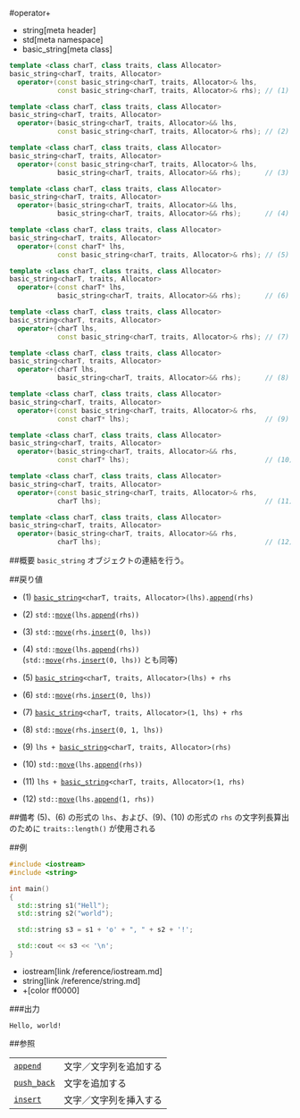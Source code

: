 #operator+
* string[meta header]
* std[meta namespace]
* basic_string[meta class]

```cpp
template <class charT, class traits, class Allocator>
basic_string<charT, traits, Allocator>
  operator+(const basic_string<charT, traits, Allocator>& lhs,
            const basic_string<charT, traits, Allocator>& rhs);	// (1)

template <class charT, class traits, class Allocator>
basic_string<charT, traits, Allocator>
  operator+(basic_string<charT, traits, Allocator>&& lhs,
            const basic_string<charT, traits, Allocator>& rhs);	// (2) C++11 から

template <class charT, class traits, class Allocator>
basic_string<charT, traits, Allocator>
  operator+(const basic_string<charT, traits, Allocator>& lhs,
            basic_string<charT, traits, Allocator>&& rhs);		// (3) C++11 から

template <class charT, class traits, class Allocator>
basic_string<charT, traits, Allocator>
  operator+(basic_string<charT, traits, Allocator>&& lhs,
            basic_string<charT, traits, Allocator>&& rhs);		// (4) C++11 から

template <class charT, class traits, class Allocator>
basic_string<charT, traits, Allocator>
  operator+(const charT* lhs,
            const basic_string<charT, traits, Allocator>& rhs);	// (5)

template <class charT, class traits, class Allocator>
basic_string<charT, traits, Allocator>
  operator+(const charT* lhs,
            basic_string<charT, traits, Allocator>&& rhs);		// (6) C++11 から

template <class charT, class traits, class Allocator>
basic_string<charT, traits, Allocator>
  operator+(charT lhs,
            const basic_string<charT, traits, Allocator>& rhs);	// (7)

template <class charT, class traits, class Allocator>
basic_string<charT, traits, Allocator>
  operator+(charT lhs,
            basic_string<charT, traits, Allocator>&& rhs);		// (8) C++11 から

template <class charT, class traits, class Allocator>
basic_string<charT, traits, Allocator>
  operator+(const basic_string<charT, traits, Allocator>& rhs,
            const charT* lhs);									// (9)

template <class charT, class traits, class Allocator>
basic_string<charT, traits, Allocator>
  operator+(basic_string<charT, traits, Allocator>&& rhs,
            const charT* lhs);									// (10) C++11 から

template <class charT, class traits, class Allocator>
basic_string<charT, traits, Allocator>
  operator+(const basic_string<charT, traits, Allocator>& rhs,
            charT lhs);											// (11)

template <class charT, class traits, class Allocator>
basic_string<charT, traits, Allocator>
  operator+(basic_string<charT, traits, Allocator>&& rhs,
            charT lhs);											// (12) C++11 から
```

##概要
`basic_string` オブジェクトの連結を行う。


##戻り値
- (1) [`basic_string`](op_constructor.md)`<charT, traits, Allocator>(lhs).`[`append`](append.md)`(rhs)`

- (2) `std::`[`move`](/reference/utility/move.md)`(lhs.`[`append`](append.md)`(rhs))`

- (3) `std::`[`move`](/reference/utility/move.md)`(rhs.`[`insert`](insert.md)`(0, lhs))`

- (4) `std::`[`move`](/reference/utility/move.md)`(lhs.`[`append`](append.md)`(rhs))`  
	(`std::`[`move`](/reference/utility/move.md)`(rhs.`[`insert`](insert.md)`(0, lhs))` とも同等)

- (5) [`basic_string`](op_constructor.md)`<charT, traits, Allocator>(lhs) + rhs`  

- (6) `std::`[`move`](/reference/utility/move.md)`(rhs.`[`insert`](insert.md)`(0, lhs))`  

- (7) [`basic_string`](op_constructor.md)`<charT, traits, Allocator>(1, lhs) + rhs`

- (8) `std::`[`move`](/reference/utility/move.md)`(rhs.`[`insert`](insert.md)`(0, 1, lhs))`

- (9) `lhs + `[`basic_string`](op_constructor.md)`<charT, traits, Allocator>(rhs)`  

- (10) `std::`[`move`](/reference/utility/move.md)`(lhs.`[`append`](append.md)`(rhs))`  

- (11) `lhs + `[`basic_string`](op_constructor.md)`<charT, traits, Allocator>(1, rhs)`

- (12) `std::`[`move`](/reference/utility/move.md)`(lhs.`[`append`](append.md)`(1, rhs))`


##備考
(5)、(6) の形式の `lhs`、および、(9)、(10) の形式の `rhs` の文字列長算出のために `traits::length()` が使用される


##例
```cpp
#include <iostream>
#include <string>

int main()
{
  std::string s1("Hell");
  std::string s2("world");

  std::string s3 = s1 + 'o' + ", " + s2 + '!';

  std::cout << s3 << '\n';
}
```
* iostream[link /reference/iostream.md]
* string[link /reference/string.md]
* +[color ff0000]

###出力
```
Hello, world!
```

##参照

|                               |                        |
|-------------------------------|------------------------|
| [`append`](./append.md)       | 文字／文字列を追加する |
| [`push_back`](./push_back.md) | 文字を追加する         |
| [`insert`](./insert.md)       | 文字／文字列を挿入する |
